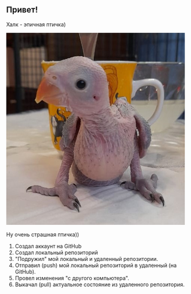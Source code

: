 ## Привет!

Халк - эпичная птичка)

![Привет, это халк!](halk.jpg)

Ну очень страшная птичка))

1. Создал аккаунт на GitHub
2. Создал локальный репозиторий
3. "Подружил" мой локальный и удаленный репозитории.
4. Отправил (push) мой локальный репозиторий в удаленный (на GitHub).
5. Провел изменения "с другого компьютера".
6. Выкачал (pull) актуальное состояние из удаленного репозитория.
